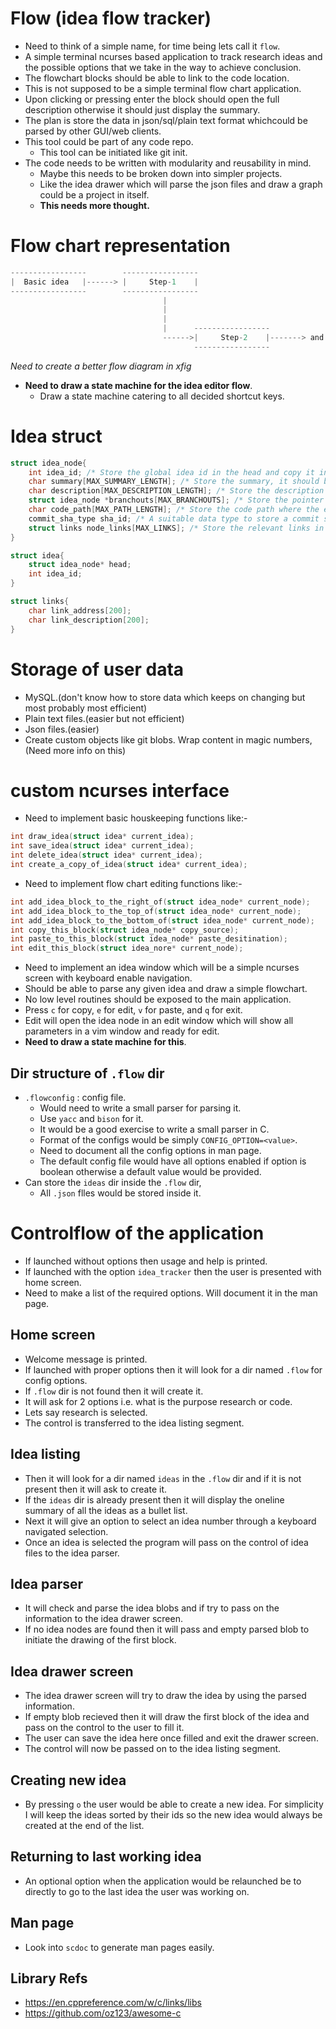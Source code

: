 # Flow (idea flow tracker)

- Need to think of a simple name, for time being lets call it `flow`.
- A simple terminal ncurses based application to track research ideas and the possible options
  that we take in the way to achieve conclusion.
- The flowchart blocks should be able to link to the code location. 
- This is not supposed to be a simple terminal flow chart application.
- Upon clicking or pressing enter the block should open the full description
  otherwise it should just display the summary.
- The plan is store the data in json/sql/plain text format whichcould be parsed by other GUI/web clients.
- This tool could be part of any code repo.
	- This tool can be initiated like git init.
- The code needs to be written with modularity and reusability in mind.
	- Maybe this needs to be broken down into simpler projects.
	- Like the idea drawer which will parse the json files and draw a graph
	  could be a project in itself.
	- **This needs more thought.**

# Flow chart representation
```c
-----------------        -----------------
|  Basic idea	|------> |     Step-1 	 |
-----------------        -----------------
                                  |
                                  |
                                  |
                                  |      -----------------
                                  ------>|     Step-2 	 |-------> and so on...
                                         ----------------- 
```
*Need to create a better flow diagram in xfig*

- **Need to draw a state machine for the idea editor flow**.
	- Draw a state machine catering to all decided shortcut keys.

# Idea struct

```c
struct idea_node{
	int idea_id; /* Store the global idea id in the head and copy it in the branchouts */
	char summary[MAX_SUMMARY_LENGTH]; /* Store the summary, it should be 80 chars long */
	char description[MAX_DESCRIPTION_LENGTH]; /* Store the description of the step */
	struct idea_node *branchouts[MAX_BRANCHOUTS]; /* Store the pointer to the branchout blocks */
	char code_path[MAX_PATH_LENGTH]; /* Store the code path where the editor can jump to */
	commit_sha_type sha_id; /* A suitable data type to store a commit sha which can be opened */
	struct links node_links[MAX_LINKS]; /* Store the relevant links in this array */
}

struct idea{
	struct idea_node* head;
	int idea_id;
}

struct links{
	char link_address[200];
	char link_description[200];
}
```
# Storage of user data

- MySQL.(don't know how to store data which keeps on changing but most probably most efficient)
- Plain text files.(easier but not efficient)
- Json files.(easier)
- Create custom objects like git blobs. Wrap content in magic numbers,(Need more info on this)

# custom ncurses interface

- Need to implement basic houskeeping functions like:-
```c
int draw_idea(struct idea* current_idea);
int save_idea(struct idea* current_idea);
int delete_idea(struct idea* current_idea);
int create_a_copy_of_idea(struct idea* current_idea);
```
- Need to implement flow chart editing functions like:-
```c
int add_idea_block_to_the_right_of(struct idea_node* current_node);
int add_idea_block_to_the_top_of(struct idea_node* current_node);
int add_idea_block_to_the_bottom_of(struct idea_node* current_node);
int copy_this_block(struct idea_node* copy_source);
int paste_to_this_block(struct idea_node* paste_desitination);
int edit_this_block(struct idea_nore* current_node);
```
- Need to implement an idea window which will be a simple ncurses screen with keyboard enable navigation.
- Should be able to parse any given idea and draw a simple flowchart.
- No low level routines should be exposed to the main application.
- Press `c` for copy, `e` for edit, `v` for paste, and `q` for exit.
- Edit will open the idea node in an edit window which will show all parameters in a
  vim window and ready for edit.
- **Need to draw a state machine for this**.

## Dir structure of `.flow` dir

- `.flowconfig` : config file.
	- Would need to write a small parser for parsing it.
	- Use `yacc` and `bison` for it.
	- It would be a good exercise to write a small parser in C.
	- Format of the configs would be simply `CONFIG_OPTION=<value>`.
	- Need to document all the config options in man page.
	- The default config file would have all options enabled if option is
	  boolean otherwise a default value would be provided.
- Can store the `ideas` dir inside the `.flow` dir,
	- All `.json` flles would be stored inside it.

# Controlflow of the application

- If launched without options then usage and help is printed.
- If launched with the option `idea_tracker` then the user is presented with home screen.
- Need to make a list of the required options. Will document it in the man page.

## Home screen
- Welcome message is printed.
- If launched with proper options then it will look for a dir named `.flow` for
  config options.
- If `.flow` dir is not found then it will create it.
- It will ask for 2 options i.e. what is the purpose research or code.
- Lets say research is selected.
- The control is transferred to the idea listing segment.

## Idea listing
- Then it will look for a dir named `ideas` in the `.flow` dir and if it is not present then it will ask to create it.
- If the `ideas` dir is already present then it will display the oneline summary of all the ideas as a bullet list.
- Next it will give an option to select an idea number through a keyboard navigated selection.
- Once an idea is selected the program will pass on the control of idea files to the idea parser.

## Idea parser
- It will check and parse the idea blobs and if try to pass on the information to the idea drawer screen.
- If no idea nodes are found then it will pass and empty parsed blob to initiate the drawing of the first block.

## Idea drawer screen
- The idea drawer screen will try to draw the idea by using the parsed information.
- If empty blob recieved then it will draw the first block of the idea and pass on the control to the user to fill it.
- The user can save the idea here once filled and exit the drawer screen.
- The control will now be passed on to the idea listing segment.

## Creating new idea
- By pressing `o` the user would be able to create a new idea. For simplicity I will keep the ideas sorted by their ids 
so the new idea would always be created at the end of the list.

## Returning to last working idea
- An optional option when the application would be relaunched be to directly to go to the last idea the user was working on.

## Man page
- Look into `scdoc` to generate man pages easily.

## Library Refs
- https://en.cppreference.com/w/c/links/libs
- https://github.com/oz123/awesome-c
